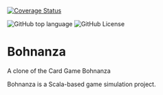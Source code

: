[![Coverage Status](https://coveralls.io/repos/github/maejana/scala-bohnanza/badge.svg?branch=main)](https://coveralls.io/github/maejana/scala-bohnanza?branch=main)

![GitHub top language](https://img.shields.io/github/languages/top/maejana/scala-bohnanza)
![GitHub License](https://img.shields.io/github/license/maejana/scala-bohnanza)




# Bohnanza
A clone of the Card Game Bohnanza

Bohnanza is a Scala-based game simulation project.

